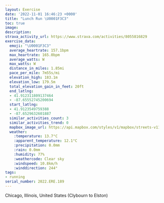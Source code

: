 ```yaml
---
layout: Exercise
date: '2022-11-01 16:46:23 +0000'
title: "Lunch Run \U0001F3C3"
toc: true
image:
description:
strava_activity_url: https://www.strava.com/activities/8055816829
exercise_data:
  emoji: "\U0001F3C3"
  average_heartrate: 157.1bpm
  max_heartrate: 165.0bpm
  average_watts: W
  max_watts: W
  distance_in_miles: 1.85mi
  pace_per_mile: 7m55s/mi
  elevation_high: 183.1m
  elevation_low: 179.5m
  total_elevation_gain_in_feet: 20ft
  end_latlng:
  - 41.912311809137464
  - -87.65552745200694
  start_latlng:
  - 41.9123549759388
  - -87.6529632601887
  similar_activities_count: 3
  similar_activities_trend: 0
  mapbox_image_url: https://api.mapbox.com/styles/v1/mapbox/streets-v11/static/path-5+787af2-1.0(ecy~Fzg_vOgH%7CFiBrAaBtA%7D%40n%40SDGCg%40q%40KEA%3FSb%40kBpCg%40%7C%40%3FjBDx%40%3FbACpAHbFBzCAjBCf%40FjA%3Fp%40%60AtFNrARxADTHLxEkDlGcEhIyFnAu%40zEmDI_EB_BEoCAiDDwCI_BCmI),pin-s-s+e5b22e(-87.65582,41.91299),pin-s-f+89ae00(-87.65613000000005,41.91089000000001)/auto/800x800?access_token=pk.eyJ1Ijoiam9zaGJlY2ttYW4iLCJhIjoiY205eWR2aDd1MWZ6djJrbXc4a3M0bWZleiJ9.XiG9OWkNcZk2QzjJbxLB4A
  weather:
    :temperature: 13.7°C
    :apparent_temperature: 12.1°C
    :precipitation: 0.0mm
    :rain: 0.0mm
    :humidity: 77%
    :weathercode: Clear sky
    :windspeed: 10.8km/h
    :winddirection: 244°
tags:
- running
serial_number: 2022.ERE.189
---
```

Chicago, Illinois, United States (Clybourn to Elston)
